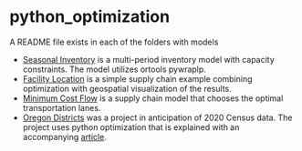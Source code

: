 # python_optimization

A README file exists in each of the folders with models

- [Seasonal Inventory](https://github.com/wpbSabi/python_optimization/tree/main/seasonal_inventory) is a multi-period inventory model with capacity constraints. The model utilizes ortools pywraplp.
- [Facility Location](https://github.com/wpbSabi/python_optimization/tree/main/facility_location) is a simple supply chain example combining optimization with geospatial visualization of the results.
- [Minimum Cost Flow](https://github.com/wpbSabi/python_optimization/tree/main/minimum_cost_flow) is a supply chain model that chooses the optimal transportation lanes.
- [Oregon Districts](https://github.com/wpbSabi/python_optimization/tree/main/oregon_districts) was a project in anticipation of 2020 Census data.  The project uses python optimization that is explained with an accompanying [article](https://medium.com/data-science/how-to-draw-congressional-districts-in-python-with-linear-programming-b1e33c80bc52).